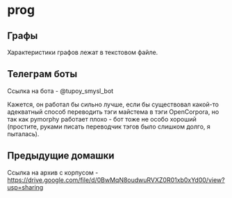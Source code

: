 # prog

## Графы
Характеристики графов лежат в текстовом файле.

## Телеграм боты
Ссылка на бота - @tupoy_smysl_bot

Кажется, он работал бы сильно лучше, если бы существовал какой-то адекватный способ переводить тэги майстема в тэги OpenCorpora, но так как pymorphy работает плохо - бот тоже не особо хороший (простите, руками писать переводчик тэгов было слишком долго, я пыталась).

## Предыдущие домашки
Ссылка на архив с корпусом - https://drive.google.com/file/d/0BwMqN8oudwuRVXZ0R01xb0xYd00/view?usp=sharing
